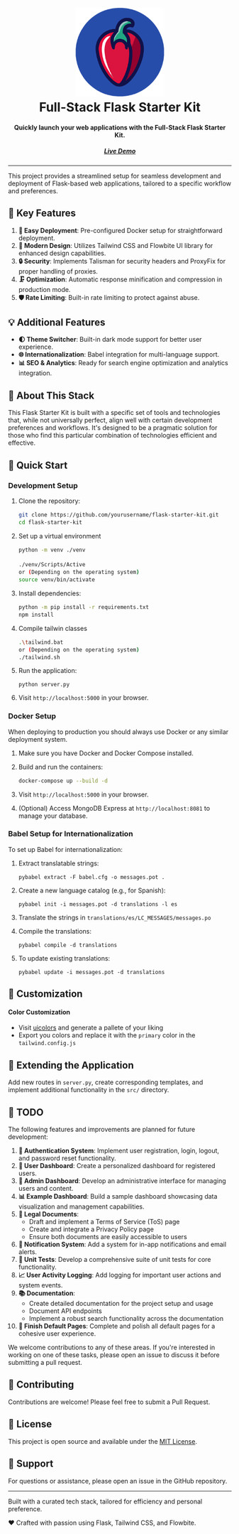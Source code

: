 <h1 align="center">
  <br>
  <a href="https://example.com/">
    <img src="assets/logo.png" alt="Full-Stack Flask Starter Kit Logo" width=200 height=200>
  </a>
  <br>
  Full-Stack Flask Starter Kit
  <br>
</h1>

<h4 align="center">Quickly launch your web applications with the Full-Stack Flask Starter Kit.</h4>
<h5 align="center">
<a href="https://flaskstarter.com">
   Live Demo
</a>
</h5>

---

This project provides a streamlined setup for seamless development and deployment of Flask-based web applications, tailored to a specific workflow and preferences.

## 🌟 Key Features

1. **🚀 Easy Deployment**: Pre-configured Docker setup for straightforward deployment.
2. **🎨 Modern Design**: Utilizes Tailwind CSS and Flowbite UI library for enhanced design capabilities.
3. **🔒 Security**: Implements Talisman for security headers and ProxyFix for proper handling of proxies.
4. **🗜️ Optimization**: Automatic response minification and compression in production mode.
5. **🛡️ Rate Limiting**: Built-in rate limiting to protect against abuse.

## 💡 Additional Features

- **🌓 Theme Switcher**: Built-in dark mode support for better user experience.
- **🌐 Internationalization**: Babel integration for multi-language support.
- **📊 SEO & Analytics**: Ready for search engine optimization and analytics integration.

## 🧰 About This Stack

This Flask Starter Kit is built with a specific set of tools and technologies that, while not universally perfect, align well with certain development preferences and workflows. It's designed to be a pragmatic solution for those who find this particular combination of technologies efficient and effective.

## 🚀 Quick Start

### Development Setup

1. Clone the repository:
   ```bash
   git clone https://github.com/yourusername/flask-starter-kit.git
   cd flask-starter-kit
   ```

2. Set up a virtual environment
   ```bash
   python -m venv ./venv
   
   ./venv/Scripts/Active
   or (Depending on the operating system)
   source venv/bin/activate
   ```

3. Install dependencies:
   ```bash
   python -m pip install -r requirements.txt
   npm install
   ```

4. Compile tailwin classes
   ```bash
   .\tailwind.bat
   or (Depending on the operating system)
   ./tailwind.sh
   ```

5. Run the application:
   ```
   python server.py
   ```

6. Visit `http://localhost:5000` in your browser.

### Docker Setup

When deploying to production you should always use Docker or any similar deployment system.

1. Make sure you have Docker and Docker Compose installed.

2. Build and run the containers:
   ```bash
   docker-compose up --build -d
   ```

3. Visit `http://localhost:5000` in your browser.

4. (Optional) Access MongoDB Express at `http://localhost:8081` to manage your database.

### Babel Setup for Internationalization

To set up Babel for internationalization:

1. Extract translatable strings:
   ```
   pybabel extract -F babel.cfg -o messages.pot .
   ```

2. Create a new language catalog (e.g., for Spanish):
   ```
   pybabel init -i messages.pot -d translations -l es
   ```

3. Translate the strings in `translations/es/LC_MESSAGES/messages.po`

4. Compile the translations:
   ```
   pybabel compile -d translations
   ```

5. To update existing translations:
   ```
   pybabel update -i messages.pot -d translations
   ```

## 🎨 Customization

#### Color Customization
- Visit [uicolors](https://uicolors.app/create) and generate a pallete of your liking
- Export you colors and replace it with the `primary` color in the `tailwind.config.js`

## 🧩 Extending the Application

Add new routes in `server.py`, create corresponding templates, and implement additional functionality in the `src/` directory.

## 📝 TODO

The following features and improvements are planned for future development:

1. **🔐 Authentication System**: Implement user registration, login, logout, and password reset functionality.
2. **👤 User Dashboard**: Create a personalized dashboard for registered users.
3. **👑 Admin Dashboard**: Develop an administrative interface for managing users and content.
4. **📊 Example Dashboard**: Build a sample dashboard showcasing data visualization and management capabilities.
5. **📜 Legal Documents**: 
   - Draft and implement a Terms of Service (ToS) page
   - Create and integrate a Privacy Policy page
   - Ensure both documents are easily accessible to users
6. **🔔 Notification System**: Add a system for in-app notifications and email alerts.
7. **🧪 Unit Tests**: Develop a comprehensive suite of unit tests for core functionality.
8. **📈 User Activity Logging**: Add logging for important user actions and system events.
9. **📚 Documentation**: 
    - Create detailed documentation for the project setup and usage
    - Document API endpoints
    - Implement a robust search functionality across the documentation
10. **🏁 Finish Default Pages**: Complete and polish all default pages for a cohesive user experience.

We welcome contributions to any of these areas. If you're interested in working on one of these tasks, please open an issue to discuss it before submitting a pull request.

## 🤝 Contributing

Contributions are welcome! Please feel free to submit a Pull Request.

## 📄 License

This project is open source and available under the [MIT License](LICENSE).

## 🙋 Support

For questions or assistance, please open an issue in the GitHub repository.

---

Built with a curated tech stack, tailored for efficiency and personal preference.

❤️ Crafted with passion using Flask, Tailwind CSS, and Flowbite.